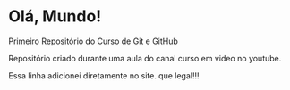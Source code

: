 # Olá, Mundo!
Primeiro Repositório do Curso de Git e GitHub

Repositório criado durante uma aula do canal curso em video no youtube.

Essa linha adicionei diretamente no site. que legal!!!
